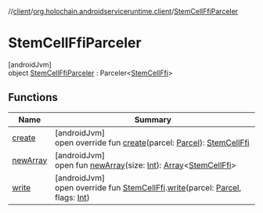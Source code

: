 //[client](../../../index.md)/[org.holochain.androidserviceruntime.client](../index.md)/[StemCellFfiParceler](index.md)

# StemCellFfiParceler

[androidJvm]\
object [StemCellFfiParceler](index.md) : Parceler&lt;[StemCellFfi](../-stem-cell-ffi/index.md)&gt;

## Functions

| Name | Summary |
|---|---|
| [create](create.md) | [androidJvm]<br>open override fun [create](create.md)(parcel: [Parcel](https://developer.android.com/reference/kotlin/android/os/Parcel.html)): [StemCellFfi](../-stem-cell-ffi/index.md) |
| [newArray](../-runtime-network-config-ffi-parceler/index.md#-1206408188%2FFunctions%2F275946699) | [androidJvm]<br>open fun [newArray](../-runtime-network-config-ffi-parceler/index.md#-1206408188%2FFunctions%2F275946699)(size: [Int](https://kotlinlang.org/api/core/kotlin-stdlib/kotlin/-int/index.html)): [Array](https://kotlinlang.org/api/core/kotlin-stdlib/kotlin/-array/index.html)&lt;[StemCellFfi](../-stem-cell-ffi/index.md)&gt; |
| [write](write.md) | [androidJvm]<br>open override fun [StemCellFfi](../-stem-cell-ffi/index.md).[write](write.md)(parcel: [Parcel](https://developer.android.com/reference/kotlin/android/os/Parcel.html), flags: [Int](https://kotlinlang.org/api/core/kotlin-stdlib/kotlin/-int/index.html)) |